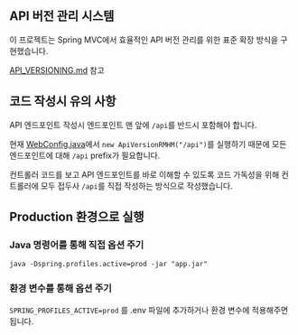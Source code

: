 ## API 버전 관리 시스템

이 프로젝트는 Spring MVC에서 효율적인 API 버전 관리를 위한 표준 확장 방식을 구현했습니다.

[API_VERSIONING.md](./docs/API_VERSIONING.md) 참고

## 코드 작성시 유의 사항

API 엔드포인트 작성시 엔드포인트 맨 앞에 `/api`를 반드시 포함해야 합니다.

현재 [WebConfig.java](src/main/java/com/sesac/carematching/config/WebConfig.java)에서 `new ApiVersionRMHM("/api")`를 실행하기 때문에 모든 엔드포인트에 대해 `/api` prefix가 필요합니다.

컨트롤러 코드를 보고 API 엔드포인트를 바로 이해할 수 있도록 코드 가독성을 위해 컨트롤러에 모두 접두사 `/api`를 직접 작성하는 방식으로 작성했습니다.

## Production 환경으로 실행

### Java 명령어를 통해 직접 옵션 주기
`java -Dspring.profiles.active=prod -jar "app.jar"`

### 환경 변수를 통해 옵션 주기
`SPRING_PROFILES_ACTIVE=prod` 를 .env 파일에 추가하거나 환경 변수에 적용해주면 됩니다.
